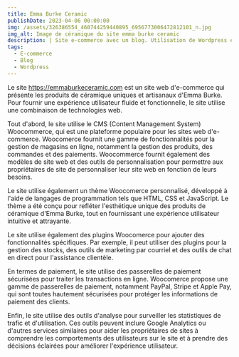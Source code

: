 ```yaml
---
title: Emma Burke Ceramic
publishDate: 2023-04-06 00:00:00
img: /assets/326386554_460744259440895_6956773006472812101_n.jpg
img_alt: Image de céramique du site emma burke ceramic
description: | Site e-commerce avec un blog. Utilisation de Wordpress et optimisation SEO. 
tags:
  - E-commerce  
  - Blog
  - Wordpress 
---
```


Le site https://emmaburkeceramic.com est un site web d'e-commerce qui présente les produits de céramique uniques et artisanaux d'Emma Burke. Pour fournir une expérience utilisateur fluide et fonctionnelle, le site utilise une combinaison de technologies web.

Tout d'abord, le site utilise le CMS (Content Management System) Woocommerce, qui est une plateforme populaire pour les sites web d'e-commerce. Woocomerce fournit une gamme de fonctionnalités pour la gestion de magasins en ligne, notamment la gestion des produits, des commandes et des paiements. Woocommerce fournit également des modèles de site web et des outils de personnalisation pour permettre aux propriétaires de site de personnaliser leur site web en fonction de leurs besoins.

Le site utilise également un thème Woocomerce personnalisé, développé à l'aide de langages de programmation tels que HTML, CSS et JavaScript. Le thème a été conçu pour refléter l'esthétique unique des produits de céramique d'Emma Burke, tout en fournissant une expérience utilisateur intuitive et attrayante.

Le site utilise également des plugins Woocomerce pour ajouter des fonctionnalités spécifiques. Par exemple, il peut utiliser des plugins pour la gestion des stocks, des outils de marketing par courriel et des outils de chat en direct pour l'assistance clientèle.

En termes de paiement, le site utilise des passerelles de paiement sécurisées pour traiter les transactions en ligne. Woocomerce propose une gamme de passerelles de paiement, notamment PayPal, Stripe et Apple Pay, qui sont toutes hautement sécurisées pour protéger les informations de paiement des clients.

Enfin, le site utilise des outils d'analyse pour surveiller les statistiques de trafic et d'utilisation. Ces outils peuvent inclure Google Analytics ou d'autres services similaires pour aider les propriétaires de sites à comprendre les comportements des utilisateurs sur le site et à prendre des décisions éclairées pour améliorer l'expérience utilisateur.
